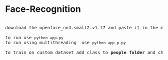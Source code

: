 # Face-Recognition
<pre>

download the openface_nn4.small2.v1.t7 and paste it in the models folder

to run use <code>python app.py</code>
to run using multithreading  use <code>python app_p.py</code>

to train on custom dataset add class to <b>people folder</b> and check the <b>face detection and inference notebook</b>


</pre>

